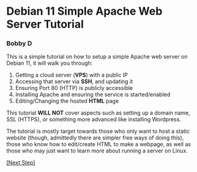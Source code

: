 # Debian 11 Simple Apache Web Server Tutorial
### Bobby D

This is a simple tutorial on how to setup a simple Apache web server on Debian 11, it will walk you through:

1. Getting a cloud server (**VPS**) with a public IP
2. Accessing that server via **SSH**, and updating it
3. Ensuring Port 80 (HTTP) is publicly accessible
4. Installing Apache and ensuring the service is started/enabled
5. Editing/Changing the hosted **HTML** page

This tutorial **WILL NOT** cover aspects such as setting up a domain name, SSL (HTTPS), or something more advanced like installing Wordpress.

The tutorial is mostly target towards those who only want to host a static website (though, admittedly there are simpler free ways of doing this), those who know how to edit/create HTML to make a webpage, as well as those who may just want to learn more about running a server on Linux.

[[Next Step]](step1.md)
